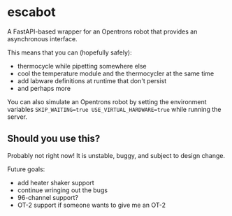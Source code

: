 # escabot

A FastAPI-based wrapper for an Opentrons robot that provides an asynchronous interface.

This means that you can (hopefully safely):
* thermocycle while pipetting somewhere else
* cool the temperature module and the thermocycler at the same time
* add labware definitions at runtime that don't persist
* and perhaps more

You can also simulate an Opentrons robot by setting the environment variables
`SKIP_WAITING=true USE_VIRTUAL_HARDWARE=true` while running the server.

## Should you use this?

Probably not right now! It is unstable, buggy, and subject to design change.

Future goals:
* add heater shaker support
* continue wringing out the bugs
* 96-channel support?
* OT-2 support if someone wants to give me an OT-2
